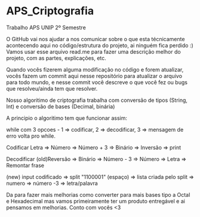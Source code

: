 # APS_Criptografia
Trabalho APS UNIP 2º Semestre

O GitHub vai nos ajudar a nos comunicar sobre o que esta técnicamente acontecendo aqui no código/estrutura do projeto, ai ninguém fica perdido :)
Vamos usar esse arquivo read.me para fazer uma descrição melhor do projeto, com as partes, explicações, etc.

Quando vocês fizerem alguma modificação no código e forem atualizar, vocês fazem um commit aqui nesse repositório para atualizar o arquivo para todo mundo, e nesse commit você descreve o que você fez ou bugs que resolveu/ainda tem que resolver.

Nosso algoritimo de criptografia trabalha com conversão de tipos (String, Int) e conversão de bases (Decimal, binária)

A principio o algoritimo tem que funcionar assim:

while com 3 opcoes - 1 => codificar, 2 => decodificar, 3 => mensagem de erro volta pro while.

Codificar
  Letra => Número => Número + 3 => Binário => Inversão => print
 
Decodificar
  (old)Reversão => Binário => Número - 3 => Número => Letra => Remontar frase
  
  (new) input codificado => split "1100001" (espaço) => lista criada pelo split => numero => número -3 => letra/palavra


Da para fazer mais melhorias como converter para mais bases tipo a Octal e Hexadecimal mas vamos primeiramente ter um produto entregável e ai pensamos em melhorias.
Conto com vocês <3


